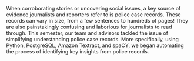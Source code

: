 When corroborating stories or uncovering social issues, a key source of evidence journalists and reporters refer to is police case records. These records can vary in size, 
from a few sentences to hundreds of pages! 
They are also painstakingly confusing and laborious for journalists to read through.
This semester, our team and advisors tackled the issue of simplifying understanding police case records. More specifically, using Python, PostgreSQL, Amazon Textract, and 
spaCY, we began automating the process of identifying key insights from police records.
